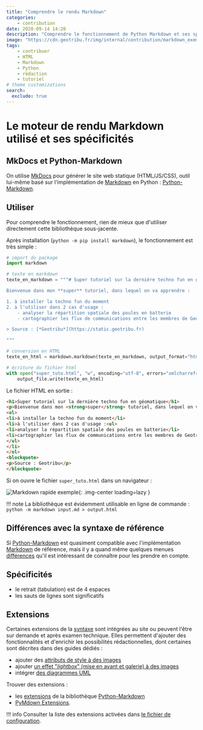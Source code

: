 ```yaml
---
title: "Comprendre le rendu Markdown"
categories:
    - contribution
date: 2020-09-14 14:20
description: "Comprendre le fonctionnement de Python Markdown et ses spécificités pour contribuer en markdown à Geotribu."
image: "https://cdn.geotribu.fr/img/internal/contribution/markdown_exemple.png"
tags:
    - contribuer
    - HTML
    - Markdown
    - Python
    - rédaction
    - tutoriel
# theme customizations
search:
  exclude: true
---
```


# Le moteur de rendu Markdown utilisé et ses spécificités

## MkDocs et Python-Markdown

On utilise [MkDocs] pour générer le site web statique (HTML/JS/CSS), outil lui-même basé sur l'implémentation de [Markdown] en Python : [Python-Markdown].

## Utiliser

Pour comprendre le fonctionnement, rien de mieux que d'utiliser directement cette bibliothèque sous-jacente.

Après installation (`python -m pip install markdown`), le fonctionnement est très simple :

```python
# import du package
import markdown

# texte en markdown
texte_en_markdown = """# Super tutoriel sur la dernière techno fun en géomatique

Bienvenue dans mon **super** tutoriel, dans lequel on va apprendre :

1. à installer la techno fun du moment
2. à l'utiliser dans 2 cas d'usage :
    - analyser la répartition spatiale des poules en batterie
    - cartographier les flux de communications entre les membres de Geotribu

> Source : [*Geotribu*](https://static.geotribu.fr)

"""

# conversion en HTML
texte_en_html = markdown.markdown(texte_en_markdown, output_format="html5")

# écriture du fichier html
with open("super_tuto.html", "w", encoding="utf-8", errors="xmlcharrefreplace") as output_file:
    output_file.write(texte_en_html)
```

Le fichier HTML en sortie :

```html
<h1>Super tutoriel sur la dernière techno fun en géomatique</h1>
<p>Bienvenue dans mon <strong>super</strong> tutoriel, dans lequel on va apprendre :</p>
<ol>
<li>à installer la techno fun du moment</li>
<li>à l'utiliser dans 2 cas d'usage :<ul>
<li>analyser la répartition spatiale des poules en batterie</li>
<li>cartographier les flux de communications entre les membres de Geotribu</li>
</ul>
</li>
</ol>
<blockquote>
<p>Source : Geotribu</p>
</blockquote>
```

Si on ouvre le fichier `super_tuto.html` dans un navigateur :

![Markdown rapide exemple](https://cdn.geotribu.fr/img/internal/contribution/markdown_quick_exemple_rendu.png "Fichier HTML en sortie de la conversion du Markdown"){: .img-center loading=lazy }

!!! note
    La bibliothèque est évidemment utilisable en ligne de commande :  
    `python -m markdown input.md > output.html`

## Différences avec la syntaxe de référence

Si [Python-Markdown] est quasiment compatible avec l'implémentation [Markdown] de référence, mais il y a quand même quelques menues [différences] qu'il est intéressant de connaître pour les prendre en compte.

## Spécificités

- le retrait (tabulation) est de 4 espaces
- les sauts de lignes sont significatifs

## Extensions

Certaines extensions de la [syntaxe] sont intégrées au site ou peuvent l'être sur demande et après examen technique. Elles permettent d'ajouter des fonctionnalités et d'enrichir les possibilités rédactionnelles, dont certaines sont décrites dans des guides dédiés :

- ajouter des [attributs de style à des images](/contribuer/guides/image/#style-personnalise)
- ajouter [un effet "_lightbox_" (mise en avant et galerie) à des images](/contribuer/guides/image/#lightbox)
- intégrer [des diagrammes UML](/contribuer/guides/diagrams/)

Trouver des extensions :

- les [extensions](https://python-markdown.github.io/extensions/) de la bibliothèque [Python-Markdown]
- [PyMdown Extensions](https://facelessuser.github.io/pymdown-extensions/).

!!! info
    Consulter la liste des extensions activées dans [le fichier de configuration](https://github.com/geotribu/website/blob/master/mkdocs.yml#L111).

<!-- Hyperlinks references -->
[MkDocs]: https://www.mkdocs.org/
[différences]: https://python-markdown.github.io/#differences
[extensions]: https://python-markdown.github.io/extensions/
[Markdown]: https://daringfireball.net/projects/markdown/
[Python-Markdown]: https://python-markdown.github.io/
[syntaxe]: https://daringfireball.net/projects/markdown/syntax
